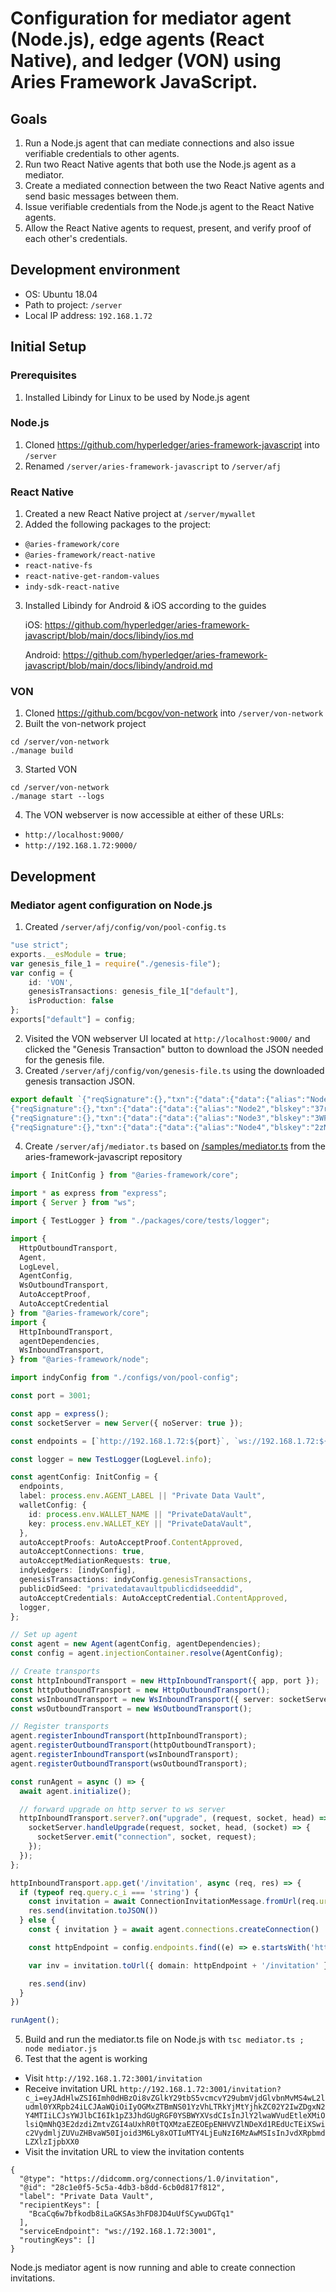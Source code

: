 # Configuration for mediator agent (Node.js), edge agents (React Native), and ledger (VON) using Aries Framework JavaScript.

## Goals
1. Run a Node.js agent that can mediate connections and also issue verifiable credentials to other agents.
2. Run two React Native agents that both use the Node.js agent as a mediator.
3. Create a mediated connection between the two React Native agents and send basic messages between them.
4. Issue verifiable credentials from the Node.js agent to the React Native agents.
5. Allow the React Native agents to request, present, and verify proof of each other's credentials.

## Development environment
- OS: Ubuntu 18.04
- Path to project: `/server`
- Local IP address: `192.168.1.72`

## Initial Setup
### Prerequisites
1. Installed Libindy for Linux to be used by Node.js agent

### Node.js
1. Cloned https://github.com/hyperledger/aries-framework-javascript into `/server`
2. Renamed `/server/aries-framework-javascript` to `/server/afj`

### React Native
1. Created a new React Native project at `/server/mywallet`
2. Added the following packages to the project:
  - `@aries-framework/core`
  - `@aries-framework/react-native`
  - `react-native-fs`
  - `react-native-get-random-values`
  - `indy-sdk-react-native`
3. Installed Libindy for Android & iOS according to the guides

    iOS: https://github.com/hyperledger/aries-framework-javascript/blob/main/docs/libindy/ios.md
    
    Android: https://github.com/hyperledger/aries-framework-javascript/blob/main/docs/libindy/android.md

### VON
1. Cloned https://github.com/bcgov/von-network into `/server/von-network`
2. Built the von-network project
```
cd /server/von-network
./manage build
```
3. Started VON
```
cd /server/von-network
./manage start --logs
```

4. The VON webserver is now accessible at either of these URLs:
- `http://localhost:9000/`
- `http://192.168.1.72:9000/`

## Development
### Mediator agent configuration on Node.js
1. Created `/server/afj/config/von/pool-config.ts`
```typescript
"use strict";
exports.__esModule = true;
var genesis_file_1 = require("./genesis-file");
var config = {
    id: 'VON',
    genesisTransactions: genesis_file_1["default"],
    isProduction: false
};
exports["default"] = config;
```
2. Visited the VON webserver UI located at `http://localhost:9000/` and clicked the "Genesis Transaction" button to download the JSON needed for the genesis file.
3. Created `/server/afj/config/von/genesis-file.ts` using the downloaded genesis transaction JSON.
```typescript
export default `{"reqSignature":{},"txn":{"data":{"data":{"alias":"Node1","blskey":"4N8aUNHSgjQVgkpm8nhNEfDf6txHznoYREg9kirmJrkivgL4oSEimFF6nsQ6M41QvhM2Z33nves5vfSn9n1UwNFJBYtWVnHYMATn76vLuL3zU88KyeAYcHfsih3He6UHcXDxcaecHVz6jhCYz1P2UZn2bDVruL5wXpehgBfBaLKm3Ba","blskey_pop":"RahHYiCvoNCtPTrVtP7nMC5eTYrsUA8WjXbdhNc8debh1agE9bGiJxWBXYNFbnJXoXhWFMvyqhqhRoq737YQemH5ik9oL7R4NTTCz2LEZhkgLJzB3QRQqJyBNyv7acbdHrAT8nQ9UkLbaVL9NBpnWXBTw4LEMePaSHEw66RzPNdAX1","client_ip":"172.17.0.1","client_port":9702,"node_ip":"172.17.0.1","node_port":9701,"services":["VALIDATOR"]},"dest":"Gw6pDLhcBcoQesN72qfotTgFa7cbuqZpkX3Xo6pLhPhv"},"metadata":{"from":"Th7MpTaRZVRYnPiabds81Y"},"type":"0"},"txnMetadata":{"seqNo":1,"txnId":"fea82e10e894419fe2bea7d96296a6d46f50f93f9eeda954ec461b2ed2950b62"},"ver":"1"}
{"reqSignature":{},"txn":{"data":{"data":{"alias":"Node2","blskey":"37rAPpXVoxzKhz7d9gkUe52XuXryuLXoM6P6LbWDB7LSbG62Lsb33sfG7zqS8TK1MXwuCHj1FKNzVpsnafmqLG1vXN88rt38mNFs9TENzm4QHdBzsvCuoBnPH7rpYYDo9DZNJePaDvRvqJKByCabubJz3XXKbEeshzpz4Ma5QYpJqjk","blskey_pop":"Qr658mWZ2YC8JXGXwMDQTzuZCWF7NK9EwxphGmcBvCh6ybUuLxbG65nsX4JvD4SPNtkJ2w9ug1yLTj6fgmuDg41TgECXjLCij3RMsV8CwewBVgVN67wsA45DFWvqvLtu4rjNnE9JbdFTc1Z4WCPA3Xan44K1HoHAq9EVeaRYs8zoF5","client_ip":"172.17.0.1","client_port":9704,"node_ip":"172.17.0.1","node_port":9703,"services":["VALIDATOR"]},"dest":"8ECVSk179mjsjKRLWiQtssMLgp6EPhWXtaYyStWPSGAb"},"metadata":{"from":"EbP4aYNeTHL6q385GuVpRV"},"type":"0"},"txnMetadata":{"seqNo":2,"txnId":"1ac8aece2a18ced660fef8694b61aac3af08ba875ce3026a160acbc3a3af35fc"},"ver":"1"}
{"reqSignature":{},"txn":{"data":{"data":{"alias":"Node3","blskey":"3WFpdbg7C5cnLYZwFZevJqhubkFALBfCBBok15GdrKMUhUjGsk3jV6QKj6MZgEubF7oqCafxNdkm7eswgA4sdKTRc82tLGzZBd6vNqU8dupzup6uYUf32KTHTPQbuUM8Yk4QFXjEf2Usu2TJcNkdgpyeUSX42u5LqdDDpNSWUK5deC5","blskey_pop":"QwDeb2CkNSx6r8QC8vGQK3GRv7Yndn84TGNijX8YXHPiagXajyfTjoR87rXUu4G4QLk2cF8NNyqWiYMus1623dELWwx57rLCFqGh7N4ZRbGDRP4fnVcaKg1BcUxQ866Ven4gw8y4N56S5HzxXNBZtLYmhGHvDtk6PFkFwCvxYrNYjh","client_ip":"172.17.0.1","client_port":9706,"node_ip":"172.17.0.1","node_port":9705,"services":["VALIDATOR"]},"dest":"DKVxG2fXXTU8yT5N7hGEbXB3dfdAnYv1JczDUHpmDxya"},"metadata":{"from":"4cU41vWW82ArfxJxHkzXPG"},"type":"0"},"txnMetadata":{"seqNo":3,"txnId":"7e9f355dffa78ed24668f0e0e369fd8c224076571c51e2ea8be5f26479edebe4"},"ver":"1"}
{"reqSignature":{},"txn":{"data":{"data":{"alias":"Node4","blskey":"2zN3bHM1m4rLz54MJHYSwvqzPchYp8jkHswveCLAEJVcX6Mm1wHQD1SkPYMzUDTZvWvhuE6VNAkK3KxVeEmsanSmvjVkReDeBEMxeDaayjcZjFGPydyey1qxBHmTvAnBKoPydvuTAqx5f7YNNRAdeLmUi99gERUU7TD8KfAa6MpQ9bw","blskey_pop":"RPLagxaR5xdimFzwmzYnz4ZhWtYQEj8iR5ZU53T2gitPCyCHQneUn2Huc4oeLd2B2HzkGnjAff4hWTJT6C7qHYB1Mv2wU5iHHGFWkhnTX9WsEAbunJCV2qcaXScKj4tTfvdDKfLiVuU2av6hbsMztirRze7LvYBkRHV3tGwyCptsrP","client_ip":"172.17.0.1","client_port":9708,"node_ip":"172.17.0.1","node_port":9707,"services":["VALIDATOR"]},"dest":"4PS3EDQ3dW1tci1Bp6543CfuuebjFrg36kLAUcskGfaA"},"metadata":{"from":"TWwCRQRZ2ZHMJFn9TzLp7W"},"type":"0"},"txnMetadata":{"seqNo":4,"txnId":"aa5e817d7cc626170eca175822029339a444eb0ee8f0bd20d3b0b76e566fb008"},"ver":"1"}`
```
4. Create `/server/afj/mediator.ts` based on [/samples/mediator.ts](https://github.com/hyperledger/aries-framework-javascript/blob/main/samples/mediator.ts) from the aries-framework-javascript repository
```typescript
import { InitConfig } from "@aries-framework/core";

import * as express from "express";
import { Server } from "ws";

import { TestLogger } from "./packages/core/tests/logger";

import {
  HttpOutboundTransport,
  Agent,
  LogLevel,
  AgentConfig,
  WsOutboundTransport,
  AutoAcceptProof,
  AutoAcceptCredential
} from "@aries-framework/core";
import {
  HttpInboundTransport,
  agentDependencies,
  WsInboundTransport,
} from "@aries-framework/node";

import indyConfig from "./configs/von/pool-config";

const port = 3001;

const app = express();
const socketServer = new Server({ noServer: true });

const endpoints = [`http://192.168.1.72:${port}`, `ws://192.168.1.72:${port}`];

const logger = new TestLogger(LogLevel.info);

const agentConfig: InitConfig = {
  endpoints,
  label: process.env.AGENT_LABEL || "Private Data Vault",
  walletConfig: {
    id: process.env.WALLET_NAME || "PrivateDataVault",
    key: process.env.WALLET_KEY || "PrivateDataVault",
  },
  autoAcceptProofs: AutoAcceptProof.ContentApproved,
  autoAcceptConnections: true,
  autoAcceptMediationRequests: true,
  indyLedgers: [indyConfig],
  genesisTransactions: indyConfig.genesisTransactions,
  publicDidSeed: "privatedatavaultpublicdidseeddid",
  autoAcceptCredentials: AutoAcceptCredential.ContentApproved,
  logger,
};

// Set up agent
const agent = new Agent(agentConfig, agentDependencies);
const config = agent.injectionContainer.resolve(AgentConfig);

// Create transports
const httpInboundTransport = new HttpInboundTransport({ app, port });
const httpOutboundTransport = new HttpOutboundTransport();
const wsInboundTransport = new WsInboundTransport({ server: socketServer });
const wsOutboundTransport = new WsOutboundTransport();

// Register transports
agent.registerInboundTransport(httpInboundTransport);
agent.registerOutboundTransport(httpOutboundTransport);
agent.registerInboundTransport(wsInboundTransport);
agent.registerOutboundTransport(wsOutboundTransport);

const runAgent = async () => {
  await agent.initialize();

  // forward upgrade on http server to ws server
  httpInboundTransport.server?.on("upgrade", (request, socket, head) => {
    socketServer.handleUpgrade(request, socket, head, (socket) => {
      socketServer.emit("connection", socket, request);
    });
  });
};

httpInboundTransport.app.get('/invitation', async (req, res) => {
  if (typeof req.query.c_i === 'string') {
    const invitation = await ConnectionInvitationMessage.fromUrl(req.url)
    res.send(invitation.toJSON())
  } else {
    const { invitation } = await agent.connections.createConnection()

    const httpEndpoint = config.endpoints.find((e) => e.startsWith('http'))

    var inv = invitation.toUrl({ domain: httpEndpoint + '/invitation' })

    res.send(inv)
  }
})

runAgent();
```
5. Build and run the mediator.ts file on Node.js with `tsc mediator.ts ; node mediator.js`
6. Test that the agent is working
- Visit `http://192.168.1.72:3001/invitation`
- Receive invitation URL `http://192.168.1.72:3001/invitation?c_i=eyJAdHlwZSI6Imh0dHBzOi8vZGlkY29tbS5vcmcvY29ubmVjdGlvbnMvMS4wL2ludml0YXRpb24iLCJAaWQiOiIyOGMxZTBmNS01YzVhLTRkYjMtYjhkZC02Y2IwZDgxN2Y4MTIiLCJsYWJlbCI6Ik1pZ3JhdGUgRGF0YSBWYXVsdCIsInJlY2lwaWVudEtleXMiOlsiQmNhQ3E2dzdiZmtvZGI4aUxhR0tTQXMzaEZEOEpENHVVZlNDeXd1REdUcTEiXSwic2VydmljZUVuZHBvaW50Ijoid3M6Ly8xOTIuMTY4LjEuNzI6MzAwMSIsInJvdXRpbmdLZXlzIjpbXX0`
- Visit the invitation URL to view the invitation contents
```
{
  "@type": "https://didcomm.org/connections/1.0/invitation",
  "@id": "28c1e0f5-5c5a-4db3-b8dd-6cb0d817f812",
  "label": "Private Data Vault",
  "recipientKeys": [
    "BcaCq6w7bfkodb8iLaGKSAs3hFD8JD4uUfSCywuDGTq1"
  ],
  "serviceEndpoint": "ws://192.168.1.72:3001",
  "routingKeys": []
}
```

Node.js mediator agent is now running and able to create connection invitations.
